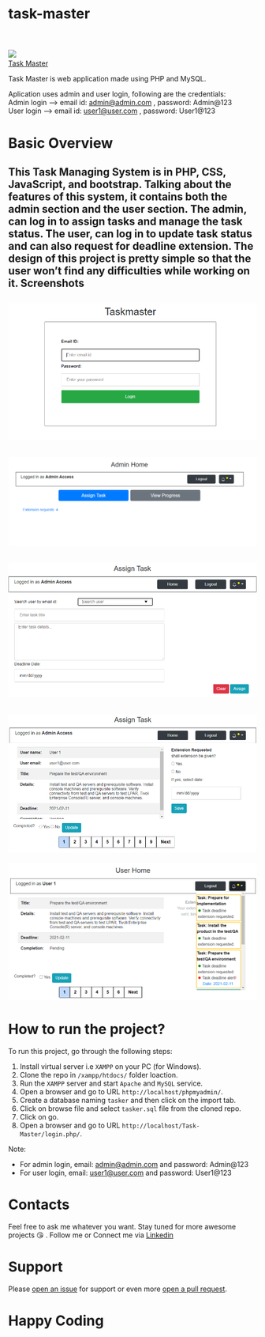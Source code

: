 # task-master<h1 align="center">
  <br>
    <img width="150" src="https://upload.wikimedia.org/wikipedia/commons/2/27/PHP-logo.svg">
  <br>
  <a href="">Task Master</a>
  <br>
</h1>

Task Master is web application made using PHP and MySQL.

Aplication uses admin and user login, following are the credentials:</br>
Admin login --> email id: admin@admin.com , password: Admin@123</br>
User login --> email id: user1@user.com , password: User1@123

# Basic Overview
This Task Managing System is in PHP, CSS, JavaScript, and bootstrap. Talking about the features of this system, it contains both the admin section and the user section. The admin, can log in to assign tasks and manage the task status. The user, can log in to update task status and can also request for deadline extension. The design of this project is pretty simple so that the user won’t find any difficulties while working on it.
Screenshots
--------------
![image](https://github.com/Vikram-Choudhary/task-master/blob/main/ScreenShots/screenshot1.PNG)
--------------
![image](https://github.com/Vikram-Choudhary/task-master/blob/main/ScreenShots/screenshot2.PNG)
--------------
![image](https://github.com/Vikram-Choudhary/task-master/blob/main/ScreenShots/screenshot3.PNG)
--------------
![image](https://github.com/Vikram-Choudhary/task-master/blob/main/ScreenShots/screenshot4.PNG)
--------------
![image](https://github.com/Vikram-Choudhary/task-master/blob/main/ScreenShots/screenshot5.PNG)

# How to run the project?
To run this project, go through the following steps:

1. Install virtual server i.e `XAMPP` on your PC (for Windows).
2. Clone the repo in `/xampp/htdocs/` folder loaction.
3. Run the `XAMPP` server and start `Apache` and `MySQL` service.
4.  Open a browser and go to URL `http://localhost/phpmyadmin/`.
5. Create a database naming `tasker` and then click on the import tab.
6. Click on browse file and select `tasker.sql` file from the cloned repo.
7. Click on go.
8. Open a browser and go to URL `http://localhost/Task-Master/login.php/`.

Note: 
* For admin login, email:  admin@admin.com and password: Admin@123
* For user login, email:   user1@user.com and password: User1@123

 # Contacts
Feel free to ask me whatever you want. Stay tuned for more awesome projects :kissing_heart: . Follow me or Connect me via <a href="https://www.linkedin.com/in/choudhary-vikram/">Linkedin<a/>

# Support
Please [open an issue](https://github.com/Vikram-Choudhary/task-master/issues/new) for support or even more [open a pull request](https://github.com/Vikram-Choudhary/task-master/pulls).

# Happy Coding
